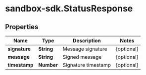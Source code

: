 # sandbox-sdk.StatusResponse

## Properties
Name | Type | Description | Notes
------------ | ------------- | ------------- | -------------
**signature** | **String** | Message signature | [optional] 
**message** | **String** | Signed message | [optional] 
**timestamp** | **Number** | Signature timestamp | [optional] 
